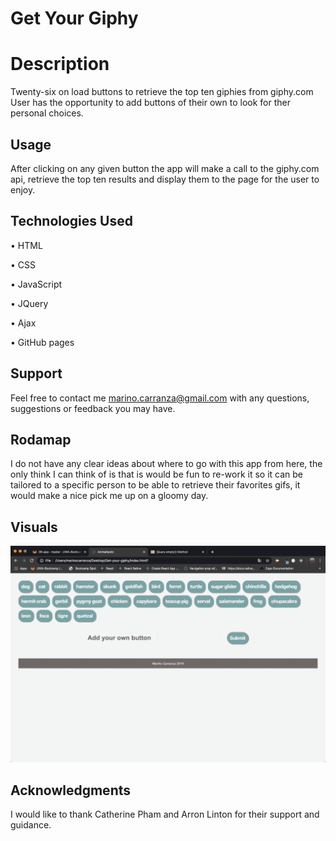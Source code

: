 # **Get Your Giphy**

# **Description**
Twenty-six on load buttons to retrieve the top ten giphies from giphy.com
User has the opportunity to add buttons of their own to look for ther personal choices.

## **Usage**
After clicking on any given button the app will make a call to the giphy.com api, retrieve the top ten results and display them to the page for the user to enjoy.

## **Technologies Used**
•  HTML

•  CSS  

•  JavaScript

•  JQuery

•  Ajax

•  GitHub pages

## **Support**
Feel free to contact me marino.carranza@gmail.com with any questions, suggestions or feedback you may have.

## **Rodamap**
I do not have any clear ideas about where to go with this app from here, the only think I can think of is that is would be fun to re-work it so it can be tailored to a specific person to be able to retrieve their favorites gifs, it would make a nice pick me up on a gloomy day.

## **Visuals**
<img src="assets/images/giphy.gif">

## **Acknowledgments**
I would like to thank Catherine Pham and Arron Linton for their support and guidance.